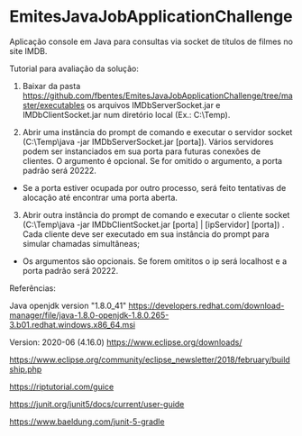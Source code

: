 # EmitesJavaJobApplicationChallenge
Aplicação console em Java para consultas via socket de títulos de filmes no site IMDB.

Tutorial para avaliação da solução:

1) Baixar da pasta https://github.com/fbentes/EmitesJavaJobApplicationChallenge/tree/master/executables os arquivos IMDbServerSocket.jar e IMDbClientSocket.jar num diretório local (Ex.: C:\Temp).

2) Abrir uma instância do prompt de comando e executar o servidor socket (C:\Temp\java -jar IMDbServerSocket.jar [porta]). 
   Vários servidores podem ser instanciados em sua porta para futuras conexões de clientes.
   O argumento é opcional. Se for omitido o argumento, a porta padrão será 20222.    

*    Se a porta estiver ocupada por outro processo, será feito tentativas de alocação até encontrar uma porta aberta. 

3) Abrir outra instância do prompt de comando e executar o cliente socket (C:\Temp\java -jar IMDbClientSocket.jar [porta] | [ipServidor] [porta]) . 
   Cada cliente deve ser executado em sua instância do prompt para simular chamadas simultâneas;

*    Os argumentos são opcionais. Se forem omititos o ip será localhost e a porta padrão será 20222.
   

Referências:

Java openjdk version "1.8.0_41"
https://developers.redhat.com/download-manager/file/java-1.8.0-openjdk-1.8.0.265-3.b01.redhat.windows.x86_64.msi

Version: 2020-06 (4.16.0)
https://www.eclipse.org/downloads/  

https://www.eclipse.org/community/eclipse_newsletter/2018/february/buildship.php

https://riptutorial.com/guice

https://junit.org/junit5/docs/current/user-guide

https://www.baeldung.com/junit-5-gradle
